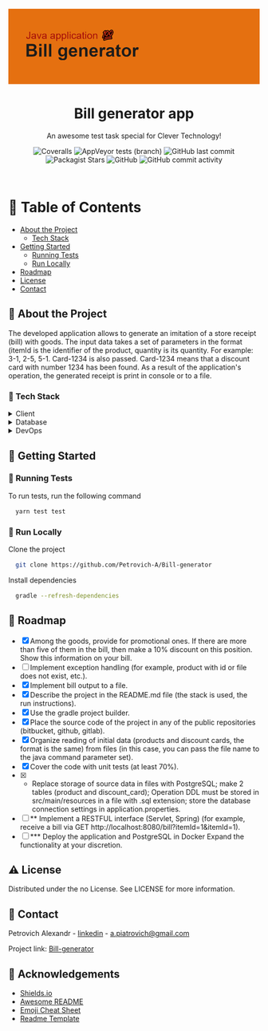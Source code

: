 <div align="center">

<img src="https://github.com/Petrovich-A/Bill-generator/blob/bill_generate/src/main/resources/img/img.png"
alt="logo" width="600" height="auto" />
  <h1>Bill generator app</h1>

  <p>
    An awesome test task special for Clever Technology! 
  </p>


<!-- Badges -->
<p>
<a>
<img alt="Coveralls" src="https://img.shields.io/coverallsCoverage/github/Petrovich-A/Bill-generator">
</a>
<img alt="AppVeyor tests (branch)" src="https://img.shields.io/appveyor/tests/Petrovich-A/Bill-generator/bill_generate">
<a>
<img alt="GitHub last commit" src="https://img.shields.io/github/last-commit/Petrovich-A/Bill-generator">
</a>
<a>
<img alt="Packagist Stars" src="https://img.shields.io/packagist/stars/Petrovich-A/Bill-generator">
</a>
<a>
<img alt="GitHub" src="https://img.shields.io/github/license/Petrovich-A/Bill-generator">
</a>
<a>
<img alt="GitHub commit activity" src="https://img.shields.io/github/commit-activity/m/Petrovich-A/Bill-generator">
</a>
</p>
</div>
<br />

<!-- Table of Contents -->

# :notebook_with_decorative_cover: Table of Contents

- [About the Project](#star2-about-the-project)
    * [Tech Stack](#space_invader-tech-stack)
- [Getting Started](#toolbox-getting-started)
    * [Running Tests](#test_tube-running-tests)
    * [Run Locally](#running-run-locally)
- [Roadmap](#compass-roadmap)
- [License](#warning-license)
- [Contact](#handshake-contact)

<!-- About the Project -->

## :star2: About the Project

The developed application allows to generate an imitation of a store receipt (bill) with goods. The input data takes a set of parameters in the format <itemId-quantity> (itemId is the identifier of the product, quantity is its quantity. For example: 3-1, 2-5, 5-1. Card-1234 is also passed. Card-1234 means that a discount card with number 1234 has been found. 
As a result of the application's operation, the generated receipt is print in console or to a file.

<!-- TechStack -->

### :space_invader: Tech Stack

<details>
  <summary>Client</summary>
  <ul>
    <li><a href="https://www.jetbrains.com/idea/">IntelliJ IDEA 2022.1.2</a></li>
  </ul>
</details>

<details>
<summary>Database</summary>
  <ul>
    <li><a href="MySQL">MySQL</a></li>
  </ul>
</details>

<details>
<summary>DevOps</summary>
  <ul>
    <li><a href="https://www.docker.com/">Docker</a></li>
  </ul>
</details>

<!-- Getting Started -->

## :toolbox: Getting Started

<!-- Running Tests -->

### :test_tube: Running Tests

To run tests, run the following command

```bash
  yarn test test
```

<!-- Run Locally -->

### :running: Run Locally

Clone the project

```bash
  git clone https://github.com/Petrovich-A/Bill-generator
```

Install dependencies

```bash
  gradle --refresh-dependencies
```

<!-- Roadmap -->

## :compass: Roadmap

* [x] Among the goods, provide for promotional ones. If there are more than five of them in the bill, then make a 10% discount on this position. Show this information on your bill.
* [ ] Implement exception handling (for example, product with id or file does not exist, etc.).
* [x] Implement bill output to a file.
* [x] Describe the project in the README.md file (the stack is used, the run instructions).
* [x] Use the gradle project builder.
* [x] Place the source code of the project in any of the public repositories (bitbucket, github, gitlab).
* [x] Organize reading of initial data (products and discount cards, the format is the same) from files (in this case, you can pass the file name to the java command parameter set).
* [x] Cover the code with unit tests (at least 70%).
* [x] * Replace storage of source data in files with PostgreSQL; make 2 tables (product and discount_card); Operation DDL must be stored in src/main/resources in a file with .sql extension; store the database connection settings in application.properties.
* [ ] ** Implement a RESTFUL interface (Servlet, Spring) (for example, receive a bill via GET http://localhost:8080/bill?itemId=1&itemId=1).
* [ ] *** Deploy the application and PostgreSQL in Docker Expand the functionality at your discretion.

<!-- License -->

## :warning: License

Distributed under the no License. See LICENSE for more information.

<!-- Contact -->

## :handshake: Contact

Petrovich Alexandr - [linkedin](www.linkedin.com/in/petroviсh-alexаndr) - a.piatrovich@gmail.com

Project link: [Bill-generator](https://github.com/Petrovich-A/Bill-generator)

<!-- Acknowledgments -->

## :gem: Acknowledgements

- [Shields.io](https://shields.io/)
- [Awesome README](https://github.com/matiassingers/awesome-readme)
- [Emoji Cheat Sheet](https://github.com/ikatyang/emoji-cheat-sheet/blob/master/README.md#travel--places)
- [Readme Template](https://github.com/othneildrew/Best-README-Template)